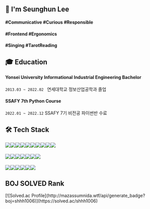 <h2> 🌱 I'm Seunghun Lee </h2>
<h4>#Communicative #Curious #Responsible</h4>
<h4>#Frontend #Ergonomics</h4>
<h4>#Singing #TarotReading</h4>


<h2>🎓 Education</h2>
<h4>Yonsei University Informational Industrial Engineering Bachelor</h4>

 `2013.03 ~ 2022.02 `  연세대학교 정보산업공학과 졸업

<h4>SSAFY 7th Python Course</h4>

`2022.01 ~ 2022.12`   SSAFY 7기 비전공 파이썬반 수료

<h2>🛠 Tech Stack</h2>
<h4><img src="https://img.shields.io/badge/JavaScript-F7DF1E?style=for-the-badge&logo=JavaScript&logoColor=white"/></a><img src="https://img.shields.io/badge/TypeScript-3178C6?style=for-the-badge&logo=TypeScript&logoColor=white"/></a><img src="https://img.shields.io/badge/React-61DAFB?style=for-the-badge&logo=React&logoColor=white"/></a><img src="https://img.shields.io/badge/React Native-FF4154?style=for-the-badge&logo=React&logoColor=white"/></a><img src="https://img.shields.io/badge/Android-3DDC84?style=for-the-badge&logo=Android&logoColor=white"/></a><img src="https://img.shields.io/badge/Vue.js-4FC08D?style=for-the-badge&logo=Vue.js&logoColor=white"/></a><img src="https://img.shields.io/badge/Node.js-339933?style=for-the-badge&logo=Node.js&logoColor=white"/></a><img src="https://img.shields.io/badge/HTML5-E34F26?style=for-the-badge&logo=HTML5&logoColor=white"/></a><img src="https://img.shields.io/badge/CSS3-1572B6?style=for-the-badge&logo=CSS3&logoColor=white"/></a><img src="https://img.shields.io/badge/Bootstrap-7952B3?style=for-the-badge&logo=Bootstrap&logoColor=white"/></a></h4>
<h4><img src="https://img.shields.io/badge/Python-3766AB?style=for-the-badge&logo=Python&logoColor=white"/></a><img src="https://img.shields.io/badge/Django-092E20?style=for-the-badge&logo=Django&logoColor=white"/></a><img src="https://img.shields.io/badge/SQLite-003B57?style=for-the-badge&logo=SQLite&logoColor=white"/></a><img src="https://img.shields.io/badge/Amazon AWS-232F3E?style=for-the-badge&logo=Amazon AWS&logoColor=white"/></a><img src="https://img.shields.io/badge/Amazon S3-569A31?style=for-the-badge&logo=Amazon S3&logoColor=white"/></a><img src="https://img.shields.io/badge/MQTT-660066?style=for-the-badge&logo=MQTT&logoColor=white"/></a><img src="https://img.shields.io/badge/Firebase-FFCA28?style=for-the-badge&logo=Firebase&logoColor=white"/></a></h4>
<h4><img src="https://img.shields.io/badge/Git-F05032?style=for-the-badge&logo=Git&logoColor=white"/></a><img src="https://img.shields.io/badge/GitHub-181717?style=for-the-badge&logo=GitHub&logoColor=white"/></a><img src="https://img.shields.io/badge/GitLab-FC6D26?style=for-the-badge&logo=GitLab&logoColor=white"/></a><img src="https://img.shields.io/badge/Jira-0052CC?style=for-the-badge&logo=Jira&logoColor=white"/></a><img src="https://img.shields.io/badge/Figma-F24E1E?style=for-the-badge&logo=Figma&logoColor=white"/></a><img src="https://img.shields.io/badge/Notion-000000?style=for-the-badge&logo=Notion&logoColor=white"/></a></h4>


<h2>BOJ SOLVED Rank</h2>
[![Solved.ac Profile](http://mazassumnida.wtf/api/generate_badge?boj=shhh1006)](https://solved.ac/shhh1006)
